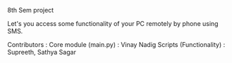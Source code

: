 8th Sem project

Let's you access some functionality of your PC remotely by phone using SMS.

Contributors :
Core module (main.py) : Vinay Nadig
Scripts (Functionality) : Supreeth, Sathya Sagar
